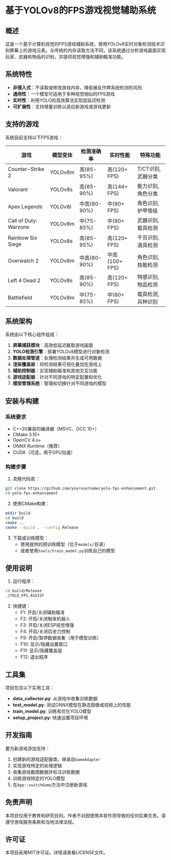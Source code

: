 # 基于YOLOv8的FPS游戏视觉辅助系统

## 概述

这是一个基于计算机视觉的FPS游戏辅助系统，使用YOLOv8实时对象检测技术识别屏幕上的游戏元素。与传统的内存读取方法不同，该系统通过分析游戏画面实现玩家、武器和物品的识别，并提供视觉增强和辅助瞄准功能。

## 系统特性

- **非侵入式**：不读取或修改游戏内存，降低被反作弊系统检测的风险
- **通用性**：一个模型可适用于多种视觉相似的FPS游戏
- **实时性**：利用YOLO的高效算法实现低延迟检测
- **可扩展性**：支持增量训练以适应新游戏或游戏更新

## 支持的游戏

系统目前支持以下FPS游戏：

| 游戏 | 模型变体 | 检测准确率 | 实时性能 | 特殊功能 |
|------|---------|---------|---------|---------|
| Counter-Strike 2 | YOLOv8m | 高(85-95%) | 高(120+ FPS) | T/CT识别, 武器分类 |
| Valorant | YOLOv8s | 高(85-90%) | 高(144+ FPS) | 能力识别, 角色分类 |
| Apex Legends | YOLOv8l | 中高(80-90%) | 中(90+ FPS) | 角色识别, 护甲等级 |
| Call of Duty: Warzone | YOLOv8m | 中(75-85%) | 中(80+ FPS) | 武器识别, 载具检测 |
| Rainbow Six Siege | YOLOv8s | 高(85-95%) | 高(120+ FPS) | 干员识别, 道具检测 |
| Overwatch 2 | YOLOv8m | 中高(80-90%) | 中高(100+ FPS) | 角色识别, 技能检测 |
| Left 4 Dead 2 | YOLOv8s | 高(85-90%) | 高(120+ FPS) | 特感识别, 物品检测 |
| Battlefield | YOLOv8m | 中(75-85%) | 中(80+ FPS) | 载具检测, 兵种识别 |

## 系统架构

系统由以下核心组件组成：

1. **屏幕捕获模块**：高效低延迟截取游戏画面
2. **YOLO检测引擎**：部署YOLOv8模型进行对象检测
3. **数据处理管道**：处理检测结果并生成可用数据
4. **渲染覆盖层**：将检测结果可视化叠加在游戏上
5. **辅助控制器**：实现辅助瞄准和其他交互功能
6. **游戏适配器**：针对不同游戏的特定配置和优化
7. **模型管理系统**：管理和切换针对不同游戏的模型

## 安装与构建

### 系统要求

- C++20兼容的编译器（MSVC、GCC 10+）
- CMake 3.15+
- OpenCV 4.x+
- ONNX Runtime（推荐）
- CUDA（可选，用于GPU加速）

### 构建步骤

1. 克隆代码库：
```bash
git clone https://github.com/yourusername/yolo-fps-enhancement.git
cd yolo-fps-enhancement
```

2. 使用CMake构建：
```bash
mkdir build
cd build
cmake ..
cmake --build . --config Release
```

3. 下载或训练模型：
    - 使用提供的预训练模型（位于`models/`目录）
    - 或者使用`tools/train_model.py`训练自己的模型

## 使用说明

1. 运行程序：
```bash
cd build/Release
./YOLO_FPS_ASSIST
```

2. 快捷键：
    - F1: 开启/关闭辅助瞄准
    - F2: 开启/关闭触发机器人
    - F3: 开启/关闭ESP视觉增强
    - F4: 开启/关闭后坐力控制
    - F9: 开启/暂停数据收集（用于模型训练）
    - F10: 显示/隐藏设置窗口
    - F11: 显示/隐藏覆盖层
    - F12: 退出程序

## 工具集

项目包含以下实用工具：

- **data_collector.py**: 从游戏中收集训练数据
- **test_model.py**: 测试ONNX模型在静态图像或视频上的性能
- **train_model.py**: 训练和优化YOLO模型
- **setup_project.py**: 快速设置项目环境

## 开发指南

要为新游戏添加支持：

1. 创建新的游戏适配器类，继承自`GameAdapter`
2. 实现游戏特定的处理逻辑
3. 收集游戏截图数据并标注训练数据
4. 训练游戏特定的YOLO模型
5. 在`App::switchGame`方法中注册新游戏

## 免责声明

本项目仅用于教育和研究目的。作者不对因使用本软件而导致的任何后果负责。请遵守游戏服务条款和当地法律法规。

## 许可证

本项目采用MIT许可证。详情请查看LICENSE文件。